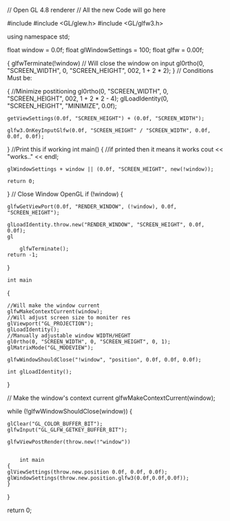 // Open GL 4.8 renderer
// All the new Code will go here

#include <iostream>
#include <GL/glew.h>
#include <GL/glfw3.h>

using namespace std;

float window = 0.0f;
float glWindowSettings = 100;
float glfw = 0.00f;


{
	glfwTerminate(!window)
		// Will close the window on input
		gl0rtho(0, "SCREEN_WIDTH", 0, "SCREEN_HEIGHT", 002, 1 + 2 * 2);
}
// Conditions Must be:

{
	//Minimize postitioning	
	gl0rtho(0, "SCREEN_WIDTH", 0, "SCREEN_HEIGHT", 002, 1 + 2 * 2 - 4);
	glLoadIdentity(0, "SCREEN_HEIGHT", "MINIMIZE", 0.0f);

	getViewSettings(0.0f, "SCREEN_HEIGHT") + (0.0f, "SCREEN_WIDTH");

	glfw3.OnKeyInputGlfw(0.0f, "SCREEN_HEIGHT" / "SCREEN_WIDTH", 0.0f, 0.0f, 0.0f);


}
//Print this if working
int main()
{
	//if printed then it means it works
	cout << "works.." << endl;

	glWindowSettings + window || (0.0f, "SCREEN_HEIGHT", new(!window));

	return 0;
}
// Close Window OpenGL
if (!window)
{

	glfwGetViewPort(0.0f, "RENDER_WINDOW", (!window), 0.0f, "SCREEN_HEIGHT");

	glLoadIdentity.throw.new("RENDER_WINDOW", "SCREEN_HEIGHT", 0.0f, 0.0f);
	gl

		glfwTerminate();
	return -1;
}

	int main
{

	//Will make the window current
	glfwMakeContextCurrent(window);
	//Will adjust screen size to moniter res
	glViewport("GL_PROJECTION");
	glLoadIdentity();
	//Manually adjustable window WIDTH/HEGHT
	gl0rtho(0, "SCREEN_WIDTH", 0, "SCREEN_HEIGHT", 0, 1);
	glMatrixMode("GL_MODEVIEW");

	glfwWindowShouldClose("!window", "position", 0.0f, 0.0f, 0.0f);

	int glLoadIdentity();

}


// Make the window's context current
glfwMakeContextCurrent(window);

while (!glfwWindowShouldClose(window))
{

	glClear("GL_COLOR_BUFFER_BIT");
	glfwInput("GL_GLFW_GETKEY_BUFFER_BIT");

	glfwViewPostRender(throw.new(!"window"))


		int main
	{
	glViewSettings(throw.new.position 0.0f, 0.0f, 0.0f);
	glWindowSettings(throw.new.position.glfw3(0.0f,0.0f,0.0f));
	}
}

return 0;
